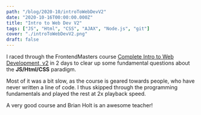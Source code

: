 ```yaml
---
path: "/blog/2020-10/introToWebDevV2"
date: "2020-10-16T00:00:00.000Z"
title: "Intro to Web Dev V2"
tags: ["JS", "Html", "CSS", "AJAX", "Node.js", "git"]
cover: "./introToWebDevV2.png"
draft: false
---
```


I raced through the FrontendMasters course [Complete Intro to Web Development, v2](https://frontendmasters.com/courses/web-development-v2/) in 2 days to clear up some fundamental questions about the **JS/Html/CSS** paradigm.

Most of it was a bit slow, as the course is geared towards people, who have never written a line of code. I thus skipped through the programming fundamentals and played the rest at 2x playback speed.

A very good course and Brian Holt is an awesome teacher!